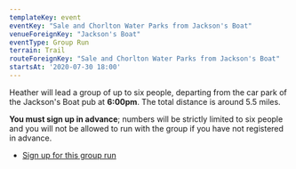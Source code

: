 ```yaml
---
templateKey: event
eventKey: "Sale and Chorlton Water Parks from Jackson's Boat"
venueForeignKey: "Jackson's Boat"
eventType: Group Run
terrain: Trail
routeForeignKey: "Sale and Chorlton Water Parks from Jackson's Boat"
startsAt: '2020-07-30 18:00'
---
```

Heather will lead a group of up to six people, departing from the car park of the
Jackson's Boat pub at **6:00pm**. The total distance is around 5.5 miles.

**You must sign up in advance**; numbers will be strictly limited to six people 
and you will not be allowed to run with the group if you have not registered in 
advance.

* [Sign up for this group run](https://doodle.com/poll/rr44eq27fkaeg4p4)
